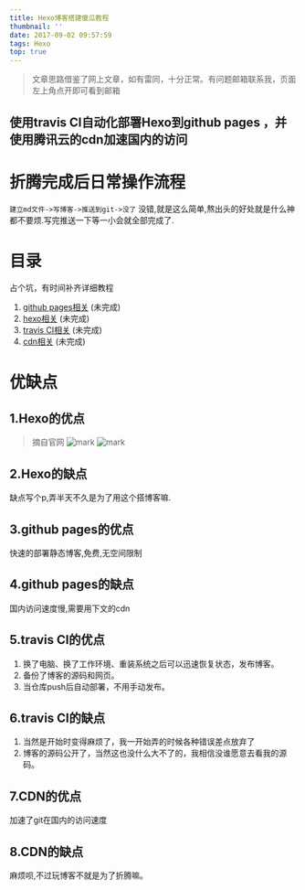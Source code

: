 ```yaml
---
title: Hexo博客搭建傻瓜教程
thumbnail: ''
date: 2017-09-02 09:57:59
tags: Hexo
top: true
---
```

> 文章思路借鉴了网上文章，如有雷同，十分正常。有问题邮箱联系我，页面左上角点开即可看到邮箱

## 使用travis CI自动化部署Hexo到github pages ，并使用腾讯云的cdn加速国内的访问

# 折腾完成后日常操作流程
`建立md文件->写博客->推送到git->没了`
没错,就是这么简单,熬出头的好处就是什么神都不要烦.写完推送一下等一小会就全部完成了.

# 目录

占个坑，有时间补齐详细教程
[ ](http://www.jianshu.com/p/5691815b81b6)
[ ](https://zhuanlan.zhihu.com/p/26625249?utm_source=weibo&utm_medium=social)


1. [github pages相关](./2017/09/03/github%20pages%E6%95%99%E7%A8%8B/) (未完成)
1. [hexo相关](./2017/09/03/hexo%E6%95%99%E7%A8%8B/) (未完成)
1. [travis CI相关](./2017/09/03/travis-CI%E6%95%99%E7%A8%8B/) (未完成)
1. [cdn相关](./2017/09/03/cdn%E6%95%99%E7%A8%8B/) (未完成)





# 优缺点
## 1.Hexo的优点
> 摘自官网
![mark](http://ovhqars5t.bkt.clouddn.com/blog/170903/lf3EhgkkjH.png?imageslim)
![mark](http://ovhqars5t.bkt.clouddn.com/blog/170903/J8g6GebEaE.png?imageslim)

## 2.Hexo的缺点

缺点写个p,弄半天不久是为了用这个搭博客嘛.

## 3.github pages的优点
快速的部署静态博客,免费,无空间限制

## 4.github pages的缺点
国内访问速度慢,需要用下文的cdn

## 5.travis CI的优点

1. 换了电脑、换了工作环境、重装系统之后可以迅速恢复状态，发布博客。
2. 备份了博客的源码和网页。
3. 当仓库push后自动部署，不用手动发布。

## 6.travis CI的缺点
1. 当然是开始时变得麻烦了，我一开始弄的时候各种错误差点放弃了
2. 博客的源码公开了，当然这也没什么大不了的，我相信没谁愿意去看我的源码。

## 7.CDN的优点
加速了git在国内的访问速度

## 8.CDN的缺点
麻烦呗,不过玩博客不就是为了折腾嘛。




